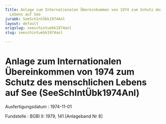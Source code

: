 ```yaml
---
Title: Anlage zum Internationalen Übereinkommen von 1974 zum Schutz des menschlichen
  Lebens auf See
jurabk: SeeSchIntÜbk1974Anl
layout: default
origslug: seeschintuebk1974anl
slug: seeschintuebk1974anl

---
```


# Anlage zum Internationalen Übereinkommen von 1974 zum Schutz des menschlichen Lebens auf See (SeeSchIntÜbk1974Anl)

Ausfertigungsdatum
:   1974-11-01

Fundstelle
:   BGBl II: 1979, 141 [Anlageband Nr 8]

